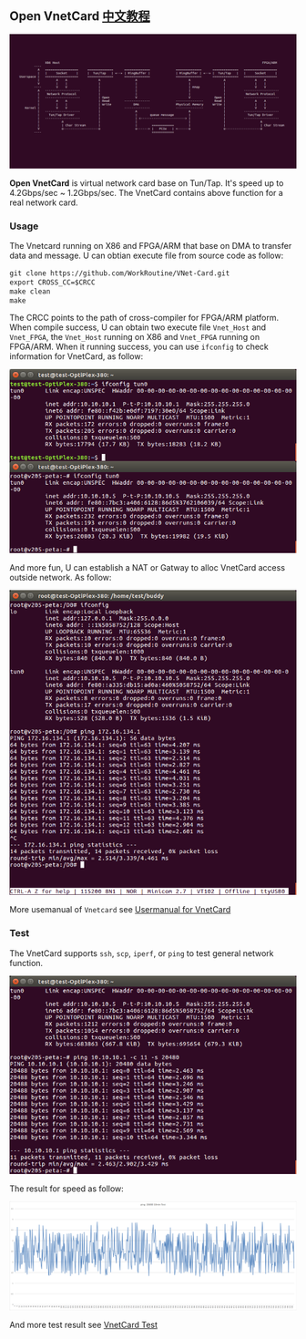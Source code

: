 Open VnetCard [中文教程](https://biscuitos.github.io/blog/VnetCard/)
--------------------------------------------

![](https://raw.githubusercontent.com/EmulateSpace/PictureSet/master/BiscuitOS/boot/BOOT000139.png)

**Open VnetCard** is virtual network card base on Tun/Tap. It's speed up
to 4.2Gbps/sec ~ 1.2Gbps/sec. The VnetCard contains above function for
a real network card.

### Usage

The Vnetcard running on X86 and FPGA/ARM that base on DMA to transfer
data and message. U can obtian execute file from source code as follow:

```
git clone https://github.com/WorkRoutine/VNet-Card.git
export CROSS_CC=$CRCC
make clean
make
```

The CRCC points to the path of cross-compiler for FPGA/ARM platform.
When compile success, U can obtain two execute file `Vnet_Host` and 
`Vnet_FPGA`, the `Vnet_Host` running on X86 and `Vnet_FPGA` running 
on FPGA/ARM. When it running success, you can use `ifconfig` to check
information for VnetCard, as follow:

![](https://raw.githubusercontent.com/EmulateSpace/PictureSet/master/BiscuitOS/boot/BOOT000142.png)

And more fun, U can establish a NAT or Gatway to alloc VnetCard access
outside network. As follow:

![](https://raw.githubusercontent.com/EmulateSpace/PictureSet/master/BiscuitOS/boot/BOOT000191.png)

More usemanual of `Vnetcard` see [Usermanual for VnetCard](https://biscuitos.github.io/blog/VnetCard/#B0)

### Test

The VnetCard supports `ssh`, `scp`, `iperf`, or `ping` to test general
network function. 

![](https://raw.githubusercontent.com/EmulateSpace/PictureSet/master/BiscuitOS/boot/BOOT000155.png)

The result for speed as follow:

![](https://raw.githubusercontent.com/EmulateSpace/PictureSet/master/BiscuitOS/boot/BOOT000157.png)

And more test result see [VnetCard Test](https://biscuitos.github.io/blog/VnetCard/#D0)
